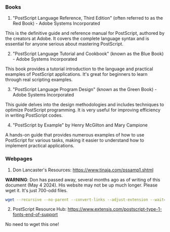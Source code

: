 ### Books

1. "PostScript Language Reference, Third Edition" (often referred to as the Red Book) - Adobe Systems Incorporated

This is the definitive guide and reference manual for PostScript, authored by the creators at Adobe. It covers the complete language syntax and is essential for anyone serious about mastering PostScript.

2. "PostScript Language Tutorial and Cookbook" (known as the Blue Book) - Adobe Systems Incorporated

This book provides a tutorial introduction to the language and practical examples of PostScript applications. It's great for beginners to learn through real scripting examples.

3. "PostScript Language Program Design" (known as the Green Book) - Adobe Systems Incorporated

This guide delves into the design methodologies and includes techniques to optimize PostScript programming. It is very useful for improving efficiency in writing PostScript codes.

4. "PostScript by Example" by Henry McGilton and Mary Campione

A hands-on guide that provides numerous examples of how to use PostScript for various tasks, making it easier to understand how to implement practical applications.

### Webpages

1. Don Lancaster's Resources: https://www.tinaja.com/pssamp1.shtml

**WARNING**: Don has passed away, several months ago as of writing of this document (May 4 2024). His website may not be up much longer. Please wget it. It's just 700-odd files.

```bash
wget --recursive --no-parent --convert-links --adjust-extension --wait=1 --random-wait --limit-rate=50k https://www.tinaja.com
```

2. PostScript Resource Hub: https://www.extensis.com/postscript-type-1-fonts-end-of-support

No need to wget this one!


